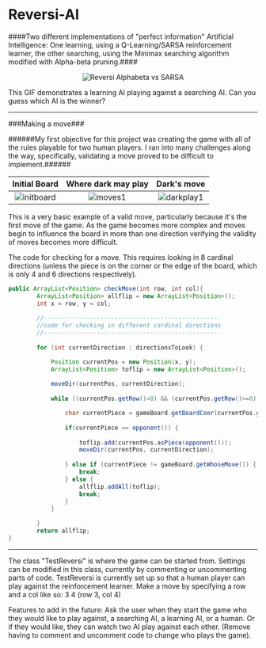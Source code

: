# Reversi-AI

####Two different implementations of "perfect information" Artificial Intelligence: One learning, using a Q-Learning/SARSA reinforcement learner, the other searching, using the Minimax searching algorithm modified with Alpha-beta pruning.####

<p align="center">
  <img src="https://static1.squarespace.com/static/568df01e69a91a35061d8ba9/t/56d36bb7a3360c0b24e36575/1456696505695/?format=1500w"   alt="Reversi Alphabeta vs SARSA"/>
</p>
This GIF demonstrates a learning AI playing against a searching AI. Can you guess which AI is the winner?

***
###Making a move###

######My first objective for this project was creating the game with all of the rules playable for two human players. I ran into many challenges along the way, specifically, validating a move proved to be difficult to implement.######

|Initial Board|Where dark may play|Dark's move|
|:----:|:----:|:----:|
|![initboard](https://static1.squarespace.com/static/568df01e69a91a35061d8ba9/t/56d7557986db43c1b33ed766/1456952773230/initboard.png?format=500w)|![moves1](https://static1.squarespace.com/static/568df01e69a91a35061d8ba9/t/56cb7dd2d210b842c72358a2/1456176893174/?format=500w)|![darkplay1](https://static1.squarespace.com/static/568df01e69a91a35061d8ba9/t/56d7558286db43c1b33ed7f0/1456952706934/darkplay1.png?format=500w)|

This is a very basic example of a valid move, particularly because it's the first move of the game. As the game becomes more complex and moves begin to influence the board in more than one direction verifying the validity of moves becomes more difficult. 

The code for checking for a move. This requires looking in 8 cardinal directions (unless the piece is on the corner or the edge of the board, which is only 4 and 6 directions respectively). 

```Java
public ArrayList<Position> checkMove(int row, int col){	
		ArrayList<Position> allflip = new ArrayList<Position>();
		int x = row, y = col;
		
		//--------------------------------------------------
		//code for checking in different cardinal directions
		//--------------------------------------------------
		
		for (int currentDirection : directionsToLook) {

			Position currentPos = new Position(x, y);
			ArrayList<Position> toflip = new ArrayList<Position>();
			
			moveDir(currentPos, currentDirection);
			
			while ((currentPos.getRow()<8) && (currentPos.getRow()>=0) && (currentPos.getCol()<8) && (currentPos.getCol()>=0)) {

				char currentPiece = gameBoard.getBoardCoor(currentPos.getRow(),currentPos.getCol());
				
				if(currentPiece == opponent()) {
					
					toflip.add(currentPos.asPiece(opponent()));
					moveDir(currentPos, currentDirection);
					
				} else if (currentPiece != gameBoard.getWhoseMove()) {
					break;
				} else {
					allflip.addAll(toflip);
					break;
				}
			}
			
		}
		return allflip;
}
```

***

The class "TestReversi" is where the game can be started from. Settings can be modified in this class, currently by commenting or uncommenting parts of code.
TestReversi is currently set up so that a human player can play against the reinforcement learner.
Make a move by specifying a row and a col like so: 3 4 (row 3, col 4)

Features to add in the future: Ask the user when they start the game who they would like to play against, a searching AI, a learning AI, or a human.
Or if they would like, they can watch two AI play against each other. (Remove having to comment and uncomment code to change who plays the game).
